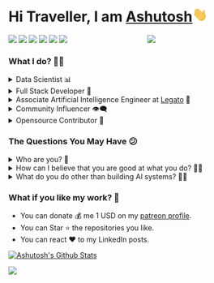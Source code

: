 <h1>Hi Traveller, I am <a href="https://ashutoshhathidara.com/">Ashutosh</a><img src="https://raw.githubusercontent.com/ABSphreak/ABSphreak/master/gifs/Hi.gif" width="30px"></h1>
<img align='right' src="https://github.com/ashutosh1919/ashutosh1919/blob/master/my_image.jpeg" width="230" />

<a href="https://www.linkedin.com/in/ashutosh-hathidara-88710b138"><img src="https://github.com/ashutosh1919/ashutosh1919/blob/master/logos/linkedin.png" width="40" /></a>
<a href="https://github.com/ashutosh1919"><img src="https://github.com/ashutosh1919/ashutosh1919/blob/master/logos/github-logo.png" width="40" /></a>
<a href="https://www.facebook.com/laymanbrother.19/"><img src="https://github.com/ashutosh1919/ashutosh1919/blob/master/logos/facebook.png" width="40" /></a>
<a href="mailto:ashutoshhathidara98@gmail.com"><img src="https://github.com/ashutosh1919/ashutosh1919/blob/master/logos/google-plus.png" width="40" /></a>
<a href="https://twitter.com/ashutosh_1919"><img src="https://github.com/ashutosh1919/ashutosh1919/blob/master/logos/twitter.png" width="40" /></a>
<a href="https://www.instagram.com/layman_brother"><img src="https://github.com/ashutosh1919/ashutosh1919/blob/master/logos/instagram.png" width="40" /></a>

<h3>What I do? 👨‍💻</h3>
<details>
<summary>Data Scientist 📊</summary>
<ul>
  <li><a href="https://github.com/ashutosh1919/ml-data-bot">ml-data-bot</a></li>
  <li><a href="https://github.com/dsc-iiitdmk/Pick-Parser">Pick-Parser</a></li>
  <li><a href="https://github.com/ashutosh1919/Stock-Prediction-using-LSTM">Stock-Prediction-using-LSTM</a></li>
  <li><a href="https://github.com/ashutosh1919/bert_classifier">bert-classifier</a></li>
  <li><a href="https://github.com/ashutosh1919/docker-ml-tutorial">docker-ml-tutorial</li>
  <li><a href="https://github.com/ashutosh1919/FaceInterpolation">face-interpolation</a></li>
  <li><a href="https://github.com/ashutosh1919/NQA_tf2">natural-question-answer-ai</a></li>
  <li>Many more on and out of Github...</li>
</ul>
</details>
<details>
<summary>Full Stack Developer 🍥</summary>
  <ul>
    <li><a href="https://github.com/ashutosh1919/masterPortfolio">masterPortfolio</a></li>
    <li><a href="https://github.com/ashutosh1919/truvisory">truvisory</a></li>
    <li><a href="https://github.com/ashutosh1919/neurostack">neurostack</a></li>
    <li><a href="https://github.com/ashutosh1919/Full_Stack_Web_Development_Course">Full-Stack-Web-Development-Course</a></li>
    <li>Many more on and out of Github...</li>
  </ul>
</details>
<details>
  <summary>Associate Artificial Intelligence Engineer at <a href="https://www.legatohealth.com/">Legato</a> 🤖</summary>
  <ul>
    <li>Working on core AI products to simplify healthcare system at scale.</li>
    <li>Applying AI on different large problems in the field of Oncology, Process Improvement and Rapid Engineeing.</li>
  </ul>
</details>
<details>
<summary>Community Influencer 👁️‍🗨️</summary>
<ul>
  <li><a href="https://github.com/ashutosh1919/truvisory">truvisory</a></li>
  <li>Join Me on LinkedIn to see my daily posts.</li>
</ul>
</details>
<details>
<summary>Opensource Contributor 📝</summary>
  <ul>
    <li>You can get detailed information of my contributions <a href="https://ashutoshhathidara.com/#/opensource">here</a>.</li>
    <li>You can also scroll down and get the information on my <a href="https://github.com/ashutosh1919">github profile</a>.</li>
  </ul>
</details>

<h3>The Questions You May Have 😕</h3>
<details>
  <summary>Who are you? 👨</summary>
  <pre>
  A passionate individual who always thrive to work on end to end products which develop sustainable and scalable social and
  technical systems to create impact.<br>
  My name describes my qualities,
  A: Active Learner
  S: Sociable
  H: Hard working
  U: Ultra-precise
  T: Trustworthy
  O: Open minded to create new things
  S: Supportive
  H: Humble
  </pre>
</details>
<details>
  <summary>How can I believe that you are good at what you do? 🤷‍♂️</summary>
  <ul>
    <li>In Sept. 2019, I was invited to Google Machine Learning Summit at Google Hyderabad for my exceptional interest in AI.</li>
    <li>Also, I was selected as one of 120 Google Explore ML Facilitators from India to spread awareness about AI in students.
In May 2019, I was selected as Microsoft Student Partner to teach students about Cloud Infrastructure and to demonstrate deployments of applications and ML models on Azure.</li>
    <li>In July 2019, I became Mozilla Campus Captain. With this, I started an open source community in the college to build open source projects. Under this program, I have also organised a hackathon in campus.</li>
    <li>In Sept. 2018, I designed application architecture for a startup named Muffito. I was also managing the complete application development process.</li>
  </ul>
</details>
<details>
<summary>What do you do other than building AI systems? 💁‍♂️</summary>
  <ul>
    <li>I write blogs about powerful lessons in personal changes. You can visit my blog site at <a href="https://ashutoshhathidara.wordpress.com">ashutoshhathidara.wordpress.com</a>.</li>
    <li>I am a public speaker and a member of AMP (Association of Muslim Profession). We work for educating students to deal with very basic but important problems which eventually build their character.</li>
    <li>I design, build and deploy beautiful websites. Whenever I am free, I am used to create designs in Figma.</li>
  </ul>
</details>

<h3>What if you like my work? 🤩</h3>
<ul>
  <li>You can donate 💰 me 1 USD on my <a href="https://www.patreon.com/ashutosh1919">patreon profile</a>.</li>
  <li>You can Star ⭐ the repositories you like.</li>
  <li>You can react ❤️ to my LinkedIn posts.</li>
</ul>

[![Ashutosh's Github Stats](https://github-readme-stats.vercel.app/api?username=ashutosh1919&show_icons=true)](https://github.com/ashutosh1919/github-readme-stats)

<img src="https://github.com/ashutosh1919/ashutosh1919/blob/master/linkedin_banner.png" />
